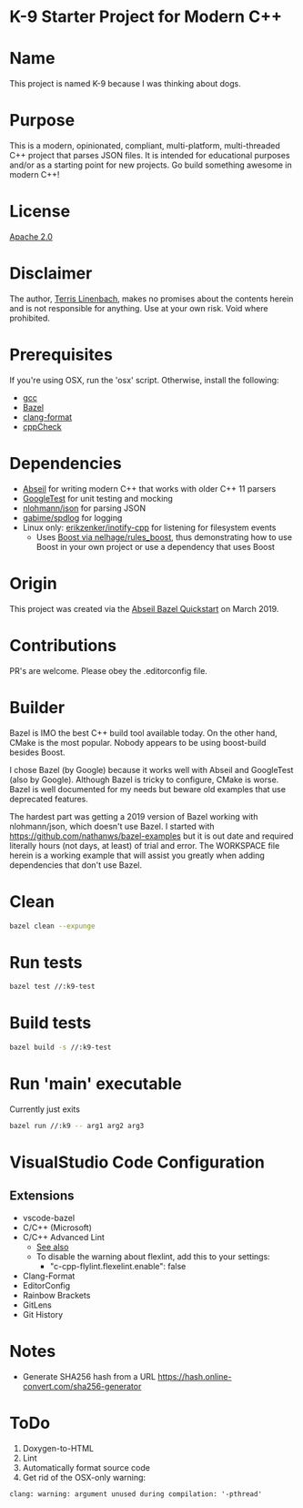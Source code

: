 # K-9 Starter Project for Modern C++

# Name

This project is named K-9 because I was thinking about dogs.

# Purpose

This is a modern, opinionated, compliant, multi-platform, multi-threaded C++ project that parses JSON files. It is intended for educational purposes and/or as a starting point for new projects. Go build something awesome in modern C++!

# License

[Apache 2.0](https://www.apache.org/licenses/LICENSE-2.0)

# Disclaimer

The author, [Terris Linenbach](https://github.com/terrisgit), makes no promises about the contents herein and is not responsible for anything. Use at your own risk. Void where prohibited.

# Prerequisites

If you're using OSX, run the 'osx' script. Otherwise, install the following:

- [gcc](https://gcc.gnu.org/install)
- [Bazel](https://docs.bazel.build/versions/master/install.html)
- [clang-format](https://stackoverflow.com/questions/20756924/how-can-i-install-clang-format-in-ubuntu)
- [cppCheck](http://cppcheck.sourceforge.net)

# Dependencies

- [Abseil](https://abseil.io) for writing modern C++ that works with older C++ 11 parsers
- [GoogleTest](https://github.com/google/googletest) for unit testing and mocking
- [nlohmann/json](https://github.com/nlohmann/json) for parsing JSON
- [gabime/spdlog](https://github.com/gabime/spdlog) for logging
- Linux only: [erikzenker/inotify-cpp](https://github.com/erikzenker/inotify-cpp/releases) for listening for filesystem events
    - Uses [Boost via nelhage/rules_boost](https://github.com/nelhage/rules_boost), thus demonstrating how to use Boost
      in your own project or use a dependency that uses Boost

# Origin

This project was created via the [Abseil Bazel Quickstart](https://abseil.io/docs/cpp/quickstart) on March 2019.

# Contributions

PR's are welcome. Please obey the .editorconfig file.

# Builder

Bazel is IMO the best C++ build tool available today. On the other hand, CMake is the most popular. Nobody appears to be using boost-build besides Boost.

I chose Bazel (by Google) because it works well with Abseil and GoogleTest (also by Google). Although Bazel is tricky to configure, CMake is worse. Bazel is well documented for my needs but beware old examples that use deprecated features.

The hardest part was getting a 2019 version of Bazel working with nlohmann/json, which doesn't use Bazel. I started with https://github.com/nathanws/bazel-examples but it is out date and required literally hours (not days, at least) of trial and error. The WORKSPACE file herein is a working example that will assist you greatly when adding dependencies that don't use Bazel.

# Clean

```bash
bazel clean --expunge
```

# Run tests

```bash
bazel test //:k9-test
```

# Build tests

```bash
bazel build -s //:k9-test
```

# Run 'main' executable

Currently just exits

```bash
bazel run //:k9 -- arg1 arg2 arg3
```

# VisualStudio Code Configuration

## Extensions

- vscode-bazel
- C/C++ (Microsoft)
- C/C++ Advanced Lint
    - [See also](https://stackoverflow.com/questions/45160650/why-do-i-get-error-messages-like-unable-to-activate-xx-analyzer-in-vscode)
    - To disable the warning about flexlint, add this to your settings:
        - "c-cpp-flylint.flexelint.enable": false
- Clang-Format
- EditorConfig
- Rainbow Brackets
- GitLens
- Git History

# Notes

- Generate SHA256 hash from a URL https://hash.online-convert.com/sha256-generator

# ToDo

1. Doxygen-to-HTML
2. Lint
3. Automatically format source code
4. Get rid of the OSX-only warning:
```
clang: warning: argument unused during compilation: '-pthread'
```
